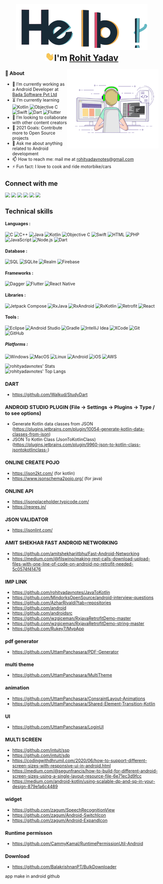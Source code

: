 <h1 align="center">
  <img src="assets/hello.gif" alt="hello-gif" height="150px">
  <br>
  <img src="assets/wave.gif" alt="waving hand" width="30px">I'm <a href="https://www.linkedin.com/in/rohit-yadav-say-hello/">Rohit Yadav</a>
</h1>

<img align="right" alt="GIF" src="assets/coding.gif" width="300px" height="260px"/>

### 🧐 About

- 🔭 I’m currently working as a Android Developer at [Bada Software Pvt Ltd](http://badasoftware.com/)
- ⏳ I’m currently learning
![Kotlin](https://img.shields.io/badge/-kotlin-333333?style=flat&logo=kotlin)
![Objective C](https://img.shields.io/badge/-Objective%20C-333333?style=flat&logo=apple)
![Swift](https://img.shields.io/badge/-Swift-333333?style=flat&logo=swift)
![Dart](https://img.shields.io/badge/-Dart-333333?style=flat&logo=dart)
![Flutter](http://img.shields.io/badge/-Flutter-333333?style=flat&logo=flutter)
- 👯 I’m looking to collaborate with other content creators
- 🥅 2021 Goals: Contribute more to Open Source projects
- 💬 Ask me about anything related to Android development  
- 📫 How to reach me: mail me at [rohityadavnotes@gmail.com](mailto:rohityadavnotes@gmail.com)
- ⚡ Fun fact: I love to cook and ride motorbike/cars

## Connect with me

[<img height="25" src="https://img.shields.io/badge/gmail-c14438?&style=flat&logo=gmail&logoColor=white">][gmail] 
[<img height="25" src="https://img.shields.io/badge/linkedin-blue.svg?&style=flat&logo=linkedin&logoColor=white" />][LinkedIn]
[<img height="25" src="https://img.shields.io/badge/Facebook-036be4.svg?&style=fflat&logo=facebook&logoColor=white">][Facebook]
[<img height="25" src="https://img.shields.io/badge/twitter-%231DA1F2.svg?&style=flat&logo=twitter&logoColor=white" />][Twitter]
[<img height="25" src="https://img.shields.io/badge/-Medium-000000.svg?&style=flat&logo=Medium&logoColor=white" />][Medium]
[<img height="25" src="https://img.shields.io/badge/-Stackoverflow-ffffff?style=flat&logo=stackoverflow" />][Stackoverflow]

[gmail]: mailto:rohityaddavnotes@gmail.com/
[Linkedin]: https://www.linkedin.com/in/rohit-yadav-say-hello/
[Facebook]: https://www.linkedin.com/in/rohit-yadav-say-hello/
[Twitter]: https://twitter.com/rohit24yadav
[Medium]: https://www.linkedin.com/in/rohit-yadav-say-hello/
[Stackoverflow]: https://www.linkedin.com/in/rohit-yadav-say-hello/

## Technical skills

#### Languages :

![C](https://img.shields.io/badge/-C-333333?style=flat&logo=c)
![C++](https://img.shields.io/badge/-C++-333333?style=flat&logo=c%2B%2B)
![Java](https://img.shields.io/badge/-Java-333333?style=flat&logo=java)
![Kotlin](https://img.shields.io/badge/-kotlin-333333?style=flat&logo=kotlin)
![Objective C](https://img.shields.io/badge/-Objective%20C-333333?style=flat&logo=apple)
![Swift](https://img.shields.io/badge/-Swift-333333?style=flat&logo=swift)
![HTML](https://img.shields.io/badge/-HTML-333333?style=flat&logo=html)
![PHP](https://img.shields.io/badge/-PHP-333333?style=flat&logo=php)
![JavaScript](https://img.shields.io/badge/-JavaScript-333333?style=flat&logo=javascript)
![Node.js](https://img.shields.io/badge/-Node.js-333333?style=flat&logo=node.js&logoColor=339933)
![Dart](https://img.shields.io/badge/-Dart-333333?style=flat&logo=dart)

#### Database :

![SQL](https://img.shields.io/badge/-SQL-333333?style=flat&logo=postgresql)
![SQLite](https://img.shields.io/badge/-SQLite-333333?style=flat&logo=sqlite)
![Realm](https://img.shields.io/badge/-Realm-333333?style=flat&logo=realm)
![Firebase](http://img.shields.io/badge/-Firebase-333333?style=flat&logo=firebase)

#### Frameworks :

![Dagger](http://img.shields.io/badge/-dagger-333333?style=flat&logo=android)
![Flutter](http://img.shields.io/badge/-Flutter-333333?style=flat&logo=flutter)
![React Native](http://img.shields.io/badge/-React%20Native-333333?style=flat&logo=react)

#### Libraries :

![Jetpack Compose](http://img.shields.io/badge/-Jetpack%20Compose-333333?style=flat&logo=android)
![RxJava](http://img.shields.io/badge/-RxJava-333333?style=flat&logo=reactivex)
![RxAndroid](http://img.shields.io/badge/-RxAndroid-333333?style=flat&logo=reactivex)
![RxKotlin](http://img.shields.io/badge/-RxKotlin-333333?style=flat&logo=reactivex)
![Retrofit](http://img.shields.io/badge/-Retrofit-333333?style=flat&logo=square)
![React](https://img.shields.io/badge/-React-333333?style=flat&logo=React&logoColor=61DAFB)

#### Tools :

![Eclipse](http://img.shields.io/badge/-eclipse-333333?style=flat&logo=eclipse)
![Android Studio](http://img.shields.io/badge/-Android%20Studio-333333?style=flat&logo=android-studio)
![Gradle](http://img.shields.io/badge/-Gradle-333333?style=flat&logo=gradle)
![IntelliJ Idea](http://img.shields.io/badge/-IntelliJ-333333?style=flat&logo=jetbrains)
![XCode](https://img.shields.io/badge/-XCode-333333?style=flat&logo=XCode&logoColor=1575F9)
![Git](https://img.shields.io/badge/-Git-333333?style=flat&logo=git&logoColor=F05032)
![GitHub](https://img.shields.io/badge/-GitHub-333333?style=flat&logo=github&logoColor=FFFFFF)

##### Platforms :

![Windows](http://img.shields.io/badge/-Windows-333333?style=flat&logo=windows)
![MacOS](http://img.shields.io/badge/-Mac%20OS-333333?style=flat&logo=apple)
![Linux](https://img.shields.io/badge/-Linux-333333?style=flat&logo=linux&logoColor=FCC624)
![Android](http://img.shields.io/badge/-Android-333333?style=flat&logo=android)
![iOS](http://img.shields.io/badge/-iOS-333333?style=flat&logo=apple)
![AWS](http://img.shields.io/badge/-AWS-333333?style=flat&logo=amazon)

<img src="https://github-readme-stats.vercel.app/api?username=rohityadavnotes" alt="rohityadavnotes' Stats" /><!-- Force inline -->
 <br>
<img src="https://github-readme-stats.vercel.app/api/top-langs/?username=rohityadavnotes" alt="rohityadavnotes' Top Langs" /> <!-- Force inline -->

### DART

- https://github.com/Walkud/StudyDart

### ANDROID STUDIO PLUGIN (File -> Settings -> Plugins -> Type / to see options)

- Generate Kotlin data classes from JSON (https://plugins.jetbrains.com/plugin/10054-generate-kotlin-data-classes-from-json)
- JSON To Kotlin Class ​(JsonToKotlinClass)​ (https://plugins.jetbrains.com/plugin/9960-json-to-kotlin-class-jsontokotlinclass-)

### ONLINE CREATE POJO

- https://json2kt.com/ (for kotlin)
- https://www.jsonschema2pojo.org/ (for java)

### ONLINE API

- https://jsonplaceholder.typicode.com/
- https://reqres.in/

### JSON VALIDATOR

- https://jsonlint.com/

### AMIT SHEKHAR FAST ANDROID NETWORKING

- https://github.com/amitshekhariitbhu/Fast-Android-Networking
- https://medium.com/@filswino/making-rest-calls-download-upload-files-with-one-line-of-code-on-android-no-retrofit-needed-5c0574f41476

### IMP LINK

- https://github.com/rohityadavnotes/JavaToKotlin
- https://github.com/MindorksOpenSource/android-interview-questions
- https://github.com/AzharRivaldi?tab=repositories
- https://github.com/android
- https://github.com/androidsrc
- https://github.com/wzgiceman/RxjavaRetrofitDemo-master
- https://github.com/wzgiceman/RxjavaRetrofitDemo-string-master
- https://github.com/Rukey7/MvpApp

### pdf generator

- https://github.com/UttamPanchasara/PDF-Generator

### multi theme

- https://github.com/UttamPanchasara/MultiTheme

### animation

- https://github.com/UttamPanchasara/ConsraintLayout-Animations
- https://github.com/UttamPanchasara/Shared-Element-Transition-Kotlin

### UI

- https://github.com/UttamPanchasara/LoginUI

### MULTI SCREEN

- https://github.com/intuit/ssp
- https://github.com/intuit/sdp
- https://codingwithdhrumil.com/2020/06/how-to-support-different-screen-sizes-with-responsive-ui-in-android.html
- https://medium.com/@segunfrancis/how-to-build-for-different-android-screen-sizes-using-a-single-layout-resource-file-6e71ec3d9fcc
- https://medium.com/android-kotlin/using-scalable-dp-and-sp-in-your-design-879e1a6c4489

### widget

- https://github.com/zagum/SpeechRecognitionView
- https://github.com/zagum/Android-SwitchIcon
- https://github.com/zagum/Android-ExpandIcon

### Runtime permisson

- https://github.com/CammyKamal/RuntimePermissionUtil-Android

### Download

- https://github.com/BalakrishnanPT/BulkDownloader

app make in android github
